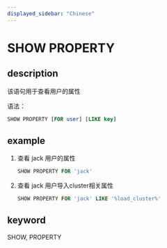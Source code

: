 ```yaml
---
displayed_sidebar: "Chinese"
---
```


# SHOW PROPERTY

## description

该语句用于查看用户的属性

语法：

```sql
SHOW PROPERTY [FOR user] [LIKE key]
```

## example

1. 查看 jack 用户的属性

    ```sql
    SHOW PROPERTY FOR 'jack'
    ```

2. 查看 jack 用户导入cluster相关属性

    ```sql
    SHOW PROPERTY FOR 'jack' LIKE '%load_cluster%'
    ```

## keyword

SHOW, PROPERTY
